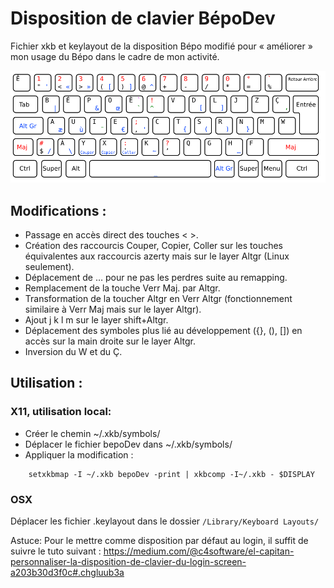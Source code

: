 # Disposition de clavier BépoDev

Fichier xkb et keylayout de la disposition Bépo modifié pour « améliorer » mon usage du Bépo dans le cadre de mon activité.

![Disposition BépoDev](bepoDev-simplifiee.png)

## Modifications :

- Passage en accès direct des touches < >.
- Création des raccourcis Couper, Copier, Coller sur les touches équivalentes aux raccourcis azerty mais sur le layer Altgr (Linux seulement).
- Déplacement de … pour ne pas les perdres suite au remapping.
- Remplacement de la touche Verr Maj. par Altgr.
- Transformation de la toucher Altgr en Verr Altgr (fonctionnement similaire à Verr Maj mais sur le layer Altgr).
- Ajout j k l m sur le layer shift+Altgr.
- Déplacement des symboles plus lié au développement ({}, (), []) en accès sur la main droite sur le layer Altgr.
- Inversion du W et du Ç.

## Utilisation :

### X11, utilisation local:

- Créer le chemin ~/.xkb/symbols/
- Déplacer le fichier bepoDev dans ~/.xkb/symbols/
- Appliquer la modification :

```
	setxkbmap -I ~/.xkb bepoDev -print | xkbcomp -I~/.xkb - $DISPLAY
```

### OSX

Déplacer les fichier .keylayout dans le dossier ```/Library/Keyboard Layouts/```

Astuce: Pour le mettre comme disposition par défaut au login, il suffit de suivre le tuto suivant : https://medium.com/@c4software/el-capitan-personnaliser-la-disposition-de-clavier-du-login-screen-a203b30d3f0c#.chgluub3a
